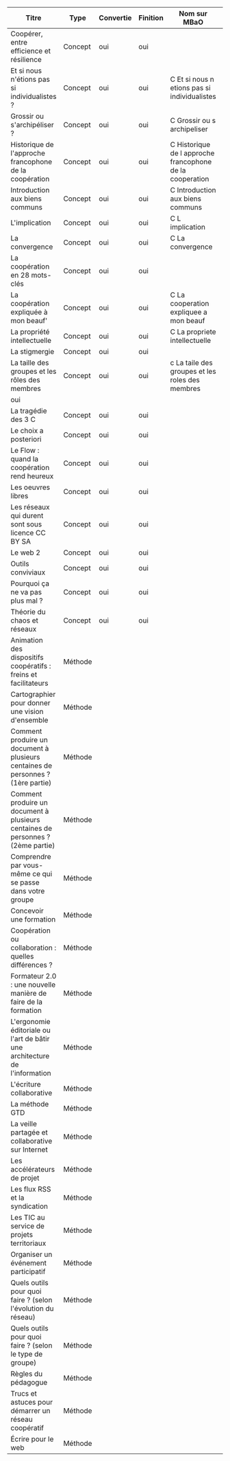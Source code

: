 |Titre|Type|Convertie|Finition|Nom sur MBaO|Complétée|
|-----|----|---------|--------|------------|---------------|
|Coopérer, entre efficience et résilience|Concept|oui|oui| | |
|Et si nous n'étions pas si individualistes ?|Concept|oui|oui|C Et si nous n etions pas si individualistes|oui|
|Grossir ou s'archipéliser ?|Concept|oui|oui|C Grossir ou s archipeliser|oui |
|Historique de l'approche francophone de la coopération|Concept|oui|oui|C Historique de l approche francophone de la cooperation|oui|
|Introduction aux biens communs|Concept|oui|oui|C Introduction aux biens communs|oui|
|L'implication|Concept|oui|oui|C L implication|oui|
|La convergence|Concept|oui|oui|C La convergence|oui|
|La coopération en 28 mots-clés|Concept|oui|oui| | |
|La coopération expliquée à mon beauf'|Concept|oui|oui|C La cooperation expliquee a mon beauf|oui|
|La propriété intellectuelle|Concept|oui|oui|C La propriete intellectuelle|oui|
|La stigmergie|Concept|oui|oui| | |
|La taille des groupes et les rôles des membres|Concept|oui|oui|c La taile des groupes et les roles des membres
|oui|
|La tragédie des 3 C|Concept|oui|oui| | |
|Le choix a posteriori|Concept|oui|oui| | |
|Le Flow : quand la coopération rend heureux|Concept|oui|oui| | |
|Les oeuvres libres|Concept|oui|oui| | |
|Les réseaux qui durent sont sous licence CC BY SA|Concept|oui|oui| | |
|Le web 2|Concept|oui|oui| | |
|Outils conviviaux|Concept|oui|oui| | |
|Pourquoi ça ne va pas plus mal ?|Concept|oui|oui| | |
|Théorie du chaos et réseaux|Concept|oui|oui| | |
|Animation des dispositifs coopératifs : freins et facilitateurs|Méthode| | | | |
|Cartographier pour donner une vision d'ensemble|Méthode| | | | |
|Comment produire un document à plusieurs centaines de personnes ? (1ère partie)|Méthode| | | | |
|Comment produire un document à plusieurs centaines de personnes ? (2ème partie)|Méthode| | | | |
|Comprendre par vous-même ce qui se passe dans votre groupe|Méthode| | | | |
|Concevoir une formation|Méthode| | | | |
|Coopération ou collaboration : quelles différences ?|Méthode| | | | |
|Formateur 2.0 : une nouvelle manière de faire de la formation|Méthode| | | | |
|L'ergonomie éditoriale ou l'art de bâtir une architecture de l'information|Méthode| | | | |
|L'écriture collaborative|Méthode| | | | |
|La méthode GTD|Méthode| | | | |
|La veille partagée et collaborative sur Internet|Méthode| | | | |
|Les accélérateurs de projet|Méthode| | | | |
|Les flux RSS et la syndication|Méthode| | | | |
|Les TIC au service de projets territoriaux|Méthode| | | | |
|Organiser un événement participatif|Méthode| | | | |
|Quels outils pour quoi faire ? (selon l'évolution du réseau)|Méthode| | | | |
|Quels outils pour quoi faire ? (selon le type de groupe)|Méthode| | | | |
|Règles du pédagogue|Méthode| | | | |
|Trucs et astuces pour démarrer un réseau coopératif|Méthode| | | | |
|Écrire pour le web|Méthode| | | | |

